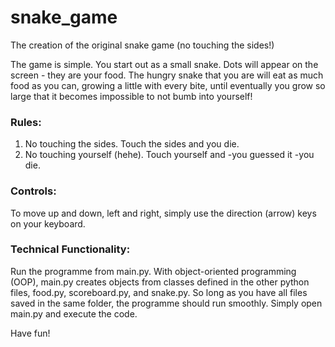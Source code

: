# snake_game
The creation of the original snake game (no touching the sides!)

The game is simple. You start out as a small snake. Dots will appear on the screen - they are your food. 
The hungry snake that you are will eat as much food as you can, growing a little with every bite, until eventually
you grow so large that it becomes impossible to not bumb into yourself!

### Rules: 
1) No touching the sides. Touch the sides and you die.
2) No touching yourself (hehe). Touch yourself and -you guessed it -you die.

### Controls:
To move up and down, left and right, simply use the direction (arrow) keys on your keyboard.

### Technical Functionality:
Run the programme from main.py. With object-oriented programming (OOP), main.py creates objects from classes defined in the other python files, food.py, scoreboard.py, and snake.py. So long as you have all files saved in the same folder, the programme should run smoothly. Simply open main.py and execute the code. 

Have fun!
